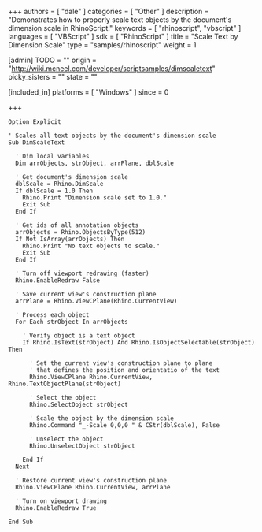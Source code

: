 +++
authors = [ "dale" ]
categories = [ "Other" ]
description = "Demonstrates how to properly scale text objects by the document's dimension scale in RhinoScript."
keywords = [ "rhinoscript", "vbscript" ]
languages = [ "VBScript" ]
sdk = [ "RhinoScript" ]
title = "Scale Text by Dimension Scale"
type = "samples/rhinoscript"
weight = 1

[admin]
TODO = ""
origin = "http://wiki.mcneel.com/developer/scriptsamples/dimscaletext"
picky_sisters = ""
state = ""

[included_in]
platforms = [ "Windows" ]
since = 0

+++

```vbnet
Option Explicit

' Scales all text objects by the document's dimension scale
Sub DimScaleText

  ' Dim local variables
  Dim arrObjects, strObject, arrPlane, dblScale

  ' Get document's dimension scale  
  dblScale = Rhino.DimScale
  If dblScale = 1.0 Then
    Rhino.Print "Dimension scale set to 1.0."
    Exit Sub
  End If

  ' Get ids of all annotation objects    
  arrObjects = Rhino.ObjectsByType(512)
  If Not IsArray(arrObjects) Then
    Rhino.Print "No text objects to scale."
    Exit Sub
  End If

  ' Turn off viewport redrawing (faster)    
  Rhino.EnableRedraw False

  ' Save current view's construction plane
  arrPlane = Rhino.ViewCPlane(Rhino.CurrentView)

  ' Process each object
  For Each strObject In arrObjects

    ' Verify object is a text object
    If Rhino.IsText(strObject) And Rhino.IsObjectSelectable(strObject) Then

      ' Set the current view's construction plane to plane
      ' that defines the position and orientatio of the text
      Rhino.ViewCPlane Rhino.CurrentView, Rhino.TextObjectPlane(strObject)

      ' Select the object
      Rhino.SelectObject strObject

      ' Scale the object by the dimension scale
      Rhino.Command "_-Scale 0,0,0 " & CStr(dblScale), False

      ' Unselect the object
      Rhino.UnselectObject strObject

    End If
  Next

  ' Restore current view's construction plane
  Rhino.ViewCPlane Rhino.CurrentView, arrPlane

  ' Turn on viewport drawing
  Rhino.EnableRedraw True

End Sub
```
